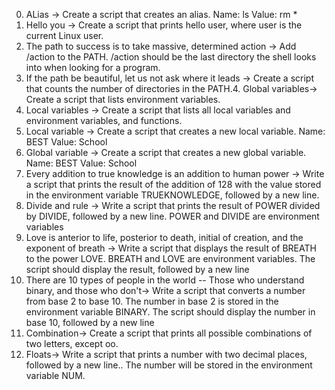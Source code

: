 0. ALias -> Create a script that creates an alias. Name: ls Value: rm *
1. Hello you -> Create a script that prints hello user, where user is the current Linux user.
2. The path to success is to take massive, determined action -> Add /action to the PATH. /action should be the last directory the shell looks into when looking for a program.
3. If the path be beautiful, let us not ask where it leads -> Create a script that counts the number of directories in the PATH.4. Global variables-> Create a script that lists environment variables.
5. Local variables -> Create a script that lists all local variables and environment variables, and functions.
6. Local variable -> Create a script that creates a new local variable. Name: BEST Value: School
7. Global variable -> Create a script that creates a new global variable. Name: BEST Value: School
8. Every addition to true knowledge is an addition to human power -> Write a script that prints the result of the addition of 128 with the value stored in the environment variable TRUEKNOWLEDGE, followed by a new line.
9. Divide and rule -> Write a script that prints the result of POWER divided by DIVIDE, followed by a new line. POWER and DIVIDE are environment variables
10. Love is anterior to life, posterior to death, initial of creation, and the exponent of breath -> Write a script that displays the result of BREATH to the power LOVE. BREATH and LOVE are environment variables. The script should display the result, followed by a new line
11. There are 10 types of people in the world -- Those who understand binary, and those who don't-> Write a script that converts a number from base 2 to base 10. The number in base 2 is stored in the environment variable BINARY. The script should display the number in base 10, followed by a new line
12. Combination-> Create a script that prints all possible combinations of two letters, except oo.
13. Floats-> Write a script that prints a number with two decimal places, followed by a new line.. The number will be stored in the environment variable NUM.
